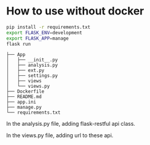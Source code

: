 # How to use without docker

```bash
pip install -r requirements.txt
export FLASK_ENV=development
export FLASK_APP=manage
flask run
```
```
├── App
│   ├── __init__.py
│   ├── analysis.py
│   ├── ext.py
│   ├── settings.py
│   ├── views
│   └── views.py
├── Dockerfile
├── README.md
├── app.ini
├── manage.py
└── requirements.txt
```

In the analysis.py file, adding flask-restful api class.

In the views.py file, adding url to these api.